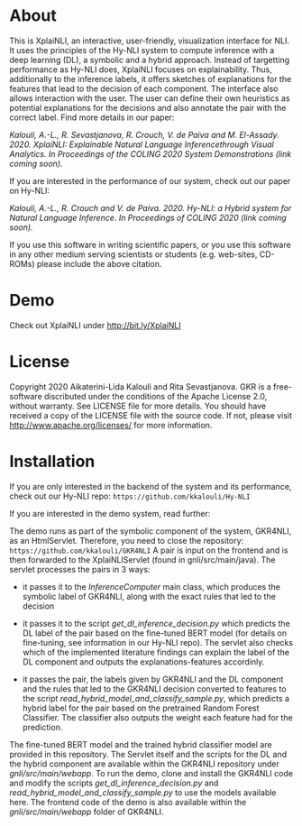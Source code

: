 # About

This is XplaiNLI, an interactive, user-friendly, visualization interface for NLI. It uses the principles of the Hy-NLI system to compute inference with a deep learning (DL), 
a symbolic and a hybrid approach. Instead of targetting performance as Hy-NLI does, XplaiNLI focuses on explainability. Thus, additionally to the inference labels,
it offers sketches of explanations for the features that lead to the decision of each component. The interface also allows interaction with the user. The user can define their 
own heuristics as potential explanations for the decisions and also annotate the pair with the correct label. Find more details in our paper:

*Kalouli, A.-L., R. Sevastjanova, R. Crouch, V. de Paiva and M. El-Assady. 2020. XplaiNLI: Explainable Natural Language Inferencethrough Visual Analytics. In Proceedings of the COLING 2020 System Demonstrations (link coming soon).*

If you are interested in the performance of our system, check out our paper on Hy-NLI:

*Kalouli, A.-L., R. Crouch and V. de Paiva. 2020. Hy-NLI: a Hybrid system for Natural Language Inference. In Proceedings of COLING 2020 (link coming soon).*

If you use this software in writing scientific papers, or you use this software in any other medium serving scientists or students (e.g. web-sites,
CD-ROMs) please include the above citation.

# Demo
Check out XplaiNLI under http://bit.ly/XplaiNLI

# License
Copyright 2020 Aikaterini-Lida Kalouli and Rita Sevastjanova. GKR is a free-software discributed under the conditions of the Apache License 2.0, without warranty. See LICENSE file for more details. You should have received a copy of the LICENSE file with the source code. If not, please visit http://www.apache.org/licenses/ for more information. 

# Installation 
If you are only interested in the backend of the system and its performance, check out our Hy-NLI repo: ``` https://github.com/kkalouli/Hy-NLI ```


If you are interested in the demo system, read further:

The demo runs as part of the symbolic component of the system, GKR4NLI, as an HtmlServlet. Therefore, you need to close the repository: ``` https://github.com/kkalouli/GKR4NLI ```
A pair is input on the frontend and is then forwarded to the XplaiNLIServlet (found in gnli/src/main/java).  The servlet processes the pairs in 3 ways:

- it passes it to the *InferenceComputer* main class, which produces the symbolic label of GKR4NLI, along with the exact rules that led to the decision

- it passes it to the script *get_dl_inference_decision.py* which predicts the DL label of the pair based on the fine-tuned BERT model (for details on fine-tuning, see information
in our Hy-NLI repo). The servlet also checks which of the implemented literature findings can explain the label of the DL component and outputs the explanations-features accordinly.

- it passes the pair, the labels given by GKR4NLI and the DL component and the rules that led to the GKR4NLI decision converted to features to the script *read_hybrid_model_and_classify_sample.py*, which
predicts a hybrid label for the pair based on the pretrained Random Forest Classifier. The classifier also outputs the weight each feature had for the prediction. 

The fine-tuned BERT model and the trained hybrid classifier model are provided in this repository. The Servlet itself and the scripts for the DL and the hybrid component are
available within the GKR4NLI repository under *gnli/src/main/webapp*. To run the demo, clone and install the GKR4NLI code and modify the scripts *get_dl_inference_decision.py* and
*read_hybrid_model_and_classify_sample.py* to use the models available here. The frontend code of the demo is also available within the *gnli/src/main/webapp* folder of GKR4NLI.

